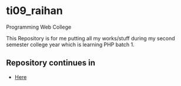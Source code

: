 # ti09_raihan
Programming Web College


This Repository is for me putting all my works/stuff during my second semester college year which is learning PHP batch 1.

## Repository continues in 
- [Here](https://github.com/notRaihan/Muhammad-Raihan-TI09-WebPro-2-Laravel)
